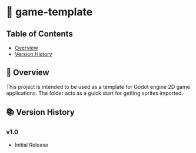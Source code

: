 # 📂 game-template

## Table of Contents
- [Overview](#-overview)  
- [Version History](#-version-history)

## 📝 Overview
This project is intended to be used as a template for Godot engine 2D game applications.
The folder acts as a guick start for getting sprites imported.

## 📚 Version History

### v1.0
- Initial Release
